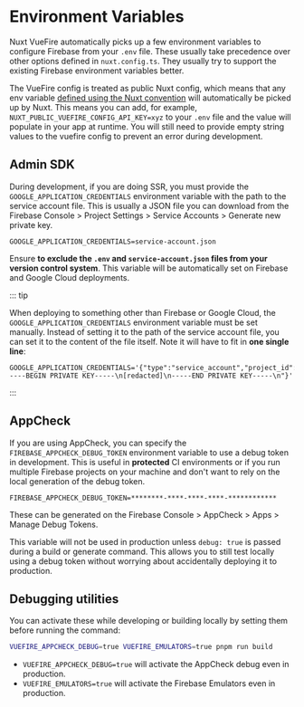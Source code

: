 # Environment Variables

Nuxt VueFire automatically picks up a few environment variables to configure Firebase from your `.env` file. These usually take precedence over other options defined in `nuxt.config.ts`. They usually try to support the existing Firebase environment variables better.

The VueFire config is treated as public Nuxt config, which means that any env variable [defined using the Nuxt convention](https://nuxt.com/docs/guide/going-further/runtime-config#environment-variables) will automatically be picked up by Nuxt. This means you can add, for example, `NUXT_PUBLIC_VUEFIRE_CONFIG_API_KEY=xyz` to your `.env` file and the value will populate in your app at runtime. You will still need to provide empty string values to the vuefire config to prevent an error during development.

## Admin SDK

During development, if you are doing SSR, you must provide the `GOOGLE_APPLICATION_CREDENTIALS` environment variable with the path to the service account file. This is usually a JSON file you can download from the Firebase Console > Project Settings > Service Accounts > Generate new private key.

```
GOOGLE_APPLICATION_CREDENTIALS=service-account.json
```

Ensure **to exclude the `.env` and `service-account.json` files from your version control system**. This variable will be automatically set on Firebase and Google Cloud deployments.

::: tip

When deploying to something other than Firebase or Google Cloud, the `GOOGLE_APPLICATION_CREDENTIALS` environment variable must be set manually. Instead of setting it to the path of the service account file, you can set it to the content of the file itself. Note it will have to fit in **one single line**:

```
GOOGLE_APPLICATION_CREDENTIALS='{"type":"service_account","project_id":"...","private_key_id":"...","private_key":"-----BEGIN PRIVATE KEY-----\n[redacted]\n-----END PRIVATE KEY-----\n"}'
```

:::

## AppCheck

If you are using AppCheck, you can specify the `FIREBASE_APPCHECK_DEBUG_TOKEN` environment variable to use a debug token in development. This is useful in **protected** CI environments or if you run multiple Firebase projects on your machine and don't want to rely on the local generation of the debug token.

```
FIREBASE_APPCHECK_DEBUG_TOKEN=********-****-****-****-************
```

These can be generated on the Firebase Console > AppCheck > Apps > Manage Debug Tokens.

This variable will not be used in production unless `debug: true` is passed during a build or generate command. This allows you to still test locally using a debug token without worrying about accidentally deploying it to production.

## Debugging utilities

You can activate these while developing or building locally by setting them before running the command:

```bash
VUEFIRE_APPCHECK_DEBUG=true VUEFIRE_EMULATORS=true pnpm run build
```

- `VUEFIRE_APPCHECK_DEBUG=true` will activate the AppCheck debug even in production.
- `VUEFIRE_EMULATORS=true` will activate the Firebase Emulators even in production.
